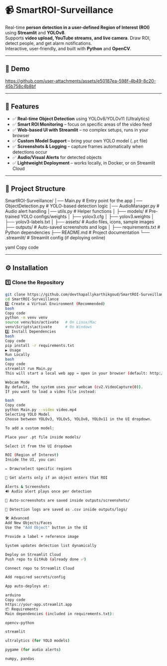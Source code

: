 # 📹 SmartROI-Surveillance  

Real-time **person detection in a user-defined Region of Interest (ROI)** using **Streamlit** and **YOLOv8**.  
Supports **video upload, YouTube streams, and live camera**. Draw ROI, detect people, and get alarm notifications.  
Interactive, user-friendly, and built with **Python** and **OpenCV**.  

---

## 🎥 Demo  
https://github.com/user-attachments/assets/e50187ea-598f-4b49-8c20-45b758c4b8bf  

---

## 🚀 Features  

- ✅ **Real-time Object Detection** using YOLOv8/YOLOv11 (Ultralytics)  
- ✅ **Smart ROI Monitoring** – focus on specific areas of the video feed  
- ✅ **Web-based UI with Streamlit** – no complex setups, runs in your browser  
- ✅ **Custom Model Support** – bring your own YOLO model (`.pt` file)  
- ✅ **Screenshots & Logging** – capture frames automatically when detections occur  
- ✅ **Audio/Visual Alerts** for detected objects  
- ✅ **Lightweight Deployment** – works locally, in Docker, or on Streamlit Cloud  

---

## 📂 Project Structure  

SmartROI-Surveillance/
│── Main.py # Entry point for the app
│── ObjectDetection.py # YOLO-based detection logic
│── AudioManager.py # Audio alert handling
│── utils.py # Helper functions
│
├── models/ # Pre-trained YOLO configs/weights
│ ├── yolov3.cfg
│ ├── yolov3.weights
│ ├── yolov3-labels.txt
│
├── assets/ # Audio files, icons, sample images
├── outputs/ # Auto-saved screenshots and logs
│
├── requirements.txt # Python dependencies
├── README.md # Project documentation
└── .streamlit/ # Streamlit config (if deploying online)

yaml
Copy code

---

## ⚙️ Installation  

### 1️⃣ Clone the Repository  
```bash
git clone https://github.com/devthapallykarthikgoud/SmartROI-Surveillance.git
cd SmartROI-Surveillance
2️⃣ Create a Virtual Environment (Recommended)
bash
Copy code
python -m venv venv
source venv/bin/activate   # On Linux/Mac
venv\Scripts\activate      # On Windows
3️⃣ Install Dependencies
bash
Copy code
pip install -r requirements.txt
▶️ Usage
Run Locally
bash
Copy code
streamlit run Main.py
This will start a local web app → open in your browser (default: http://localhost:8501).

Webcam Mode
By default, the system uses your webcam (cv2.VideoCapture(0)).
If you want to load a video file instead:

bash
Copy code
python Main.py --video video.mp4
Selecting YOLO Model
Choose between YOLOv3, YOLOv5, YOLOv8, YOLOv11 in the UI dropdown.

To add a custom model:

Place your .pt file inside models/

Select it from the UI dropdown

ROI (Region of Interest)
Inside the UI, you can:

✏️ Draw/select specific regions

🔔 Get alerts only if an object enters that ROI

Alerts & Screenshots
🔊 Audio alert plays once per detection

📸 Auto-screenshots are saved inside outputs/screenshots/

📑 Detection logs are saved as .csv inside outputs/logs/

🛠️ Advanced
Add New Objects/Faces
Use the "Add Object" button in the UI

Provide a label + reference image

System updates detection list dynamically

Deploy on Streamlit Cloud
Push repo to GitHub (already done ✅)

Connect repo to Streamlit Cloud

Add required secrets/config

App auto-deploys at:

arduino
Copy code
https://your-app.streamlit.app
📦 Requirements
Main dependencies (included in requirements.txt):

opencv-python

streamlit

ultralytics (for YOLO models)

pygame (for audio alerts)

numpy, pandas

